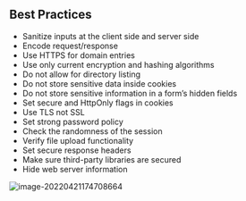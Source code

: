 ## Best Practices

- Sanitize inputs at the client side and server side
- Encode request/response
- Use HTTPS for domain entries
- Use only current encryption and hashing algorithms
- Do not allow for directory listing
- Do not store sensitive data inside cookies
- Do not store sensitive information in a form’s hidden fields
- Set secure and HttpOnly flags in cookies
- Use TLS not SSL
- Set strong password policy
- Check the randomness of the session
- Verify file upload functionality
- Set secure response headers
- Make sure third-party libraries are secured
- Hide web server information

![image-20220421174708664](../attachments/image-20220421174708664.png)

